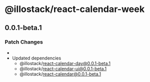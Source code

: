 # @illostack/react-calendar-week

## 0.0.1-beta.1

### Patch Changes

-
- Updated dependencies
  - @illostack/react-calendar-day@0.0.1-beta.1
  - @illostack/react-calendar-ui@0.0.1-beta.1
  - @illostack/react-calendar@0.0.1-beta.1
